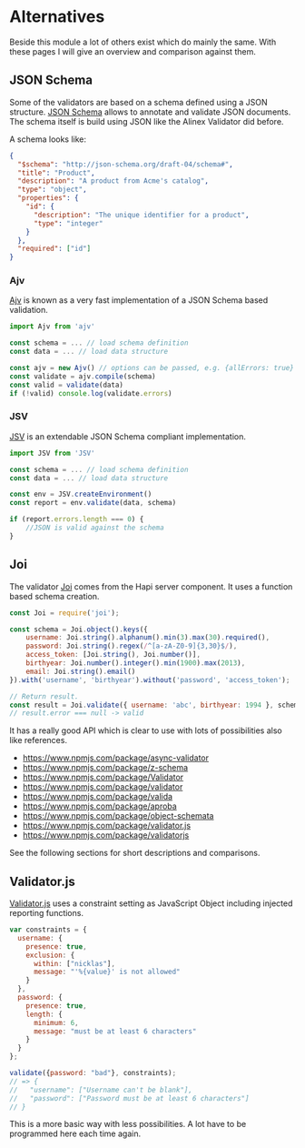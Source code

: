 # Alternatives

Beside this module a lot of others exist which do mainly the same. With these pages I will give an
overview and comparison against them.


## JSON Schema

Some of the validators are based on a schema defined using a JSON structure.
[JSON Schema](http://json-schema.org/) allows to annotate and validate JSON documents.
The schema itself is build using JSON like the Alinex Validator did before.

A schema looks like:

```json
{
  "$schema": "http://json-schema.org/draft-04/schema#",
  "title": "Product",
  "description": "A product from Acme's catalog",
  "type": "object",
  "properties": {
    "id": {
      "description": "The unique identifier for a product",
      "type": "integer"
    }
  },
  "required": ["id"]
}
```

### Ajv

[Ajv](https://github.com/epoberezkin/ajv) is known as a very fast implementation of a JSON Schema
based validation.

```js
import Ajv from 'ajv'

const schema = ... // load schema definition
const data = ... // load data structure

const ajv = new Ajv() // options can be passed, e.g. {allErrors: true}
const validate = ajv.compile(schema)
const valid = validate(data)
if (!valid) console.log(validate.errors)
```

### JSV

[JSV](https://www.npmjs.com/package/JSV) is an extendable JSON Schema compliant implementation.

```js
import JSV from 'JSV'

const schema = ... // load schema definition
const data = ... // load data structure

const env = JSV.createEnvironment()
const report = env.validate(data, schema)

if (report.errors.length === 0) {
	//JSON is valid against the schema
}
```


## Joi

The validator [Joi](https://github.com/hapijs/joi) comes from the Hapi server
component. It uses a function based schema creation.

```js
const Joi = require('joi');

const schema = Joi.object().keys({
    username: Joi.string().alphanum().min(3).max(30).required(),
    password: Joi.string().regex(/^[a-zA-Z0-9]{3,30}$/),
    access_token: [Joi.string(), Joi.number()],
    birthyear: Joi.number().integer().min(1900).max(2013),
    email: Joi.string().email()
}).with('username', 'birthyear').without('password', 'access_token');

// Return result.
const result = Joi.validate({ username: 'abc', birthyear: 1994 }, schema);
// result.error === null -> valid
```

It has a really good API which is clear to use with lots of possibilities also
like references.


- https://www.npmjs.com/package/async-validator
- https://www.npmjs.com/package/z-schema
- https://www.npmjs.com/package/Validator
- https://www.npmjs.com/package/validator
- https://www.npmjs.com/package/valida
- https://www.npmjs.com/package/aproba
- https://www.npmjs.com/package/object-schemata
- https://www.npmjs.com/package/validator.js
- https://www.npmjs.com/package/validatorjs

See the following sections for short descriptions and comparisons.





## Validator.js

[Validator.js](https://validatejs.org/) uses a constraint setting as JavaScript
Object including injected reporting functions.

```js
var constraints = {
  username: {
    presence: true,
    exclusion: {
      within: ["nicklas"],
      message: "'%{value}' is not allowed"
    }
  },
  password: {
    presence: true,
    length: {
      minimum: 6,
      message: "must be at least 6 characters"
    }
  }
};

validate({password: "bad"}, constraints);
// => {
//   "username": ["Username can't be blank"],
//   "password": ["Password must be at least 6 characters"]
// }
```

This is a more basic way with less possibilities. A lot have to be programmed here
each time again.
